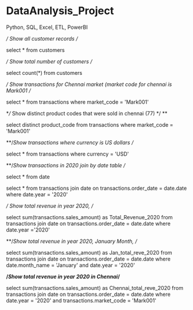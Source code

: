 # DataAnalysis_Project
Python, SQL, Excel, ETL, PowerBI 

**/* Show all customer records */**

select * from customers

**/* Show total number of customers */**

select count(*) from customers

**/* Show transactions for Chennai market (market code for chennai is Mark001 */**

select * from transactions 
where market_code = 'Mark001'

**/* Show distinct product codes that were sold in chennai (77) */ **

select distinct product_code from transactions
where market_code = 'Mark001'

**/*Show transactions where currency is US dollars */**

select * from transactions
where currency = 'USD'

**/*Show transactions in 2020 join by date table */**

select * from date

select * from transactions
join date on transactions.order_date = date.date
where date.year = '2020'

**/* Show total revenue in year 2020, */**

select sum(transactions.sales_amount) as Total_Revenue_2020
from transactions
join date on transactions.order_date = date.date
where date.year ='2020'

**/*Show total revenue in year 2020, January Month, */**

select sum(transactions.sales_amount) as Jan_total_reve_2020
from transactions
join date on transactions.order_date = date.date
where date.month_name = 'January' and date.year = '2020'


**/*Show total revenue in year 2020 in Chennai*/**

select sum(transactions.sales_amount) as Chennai_total_reve_2020
from transactions
join date on transactions.order_date = date.date
where date.year = '2020' and transactions.market_code = 'Mark001'

